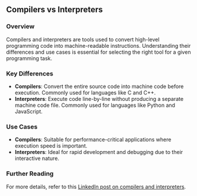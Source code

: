 ## Compilers vs Interpreters

### Overview
Compilers and interpreters are tools used to convert high-level programming code into machine-readable instructions. Understanding their differences and use cases is essential for selecting the right tool for a given programming task.

### Key Differences
- **Compilers**: Convert the entire source code into machine code before execution. Commonly used for languages like C and C++.
- **Interpreters**: Execute code line-by-line without producing a separate machine code file. Commonly used for languages like Python and JavaScript.

### Use Cases
- **Compilers**: Suitable for performance-critical applications where execution speed is important.
- **Interpreters**: Ideal for rapid development and debugging due to their interactive nature.

### Further Reading
For more details, refer to this [LinkedIn post on compilers and interpreters](https://www.linkedin.com/posts/iamgeekspe_compilers-convert-high-level-code-to-machine-activity-7315656292079960064-HVXj?utm_source=share&utm_medium=member_desktop&rcm=ACoAAD8pjIMBdL2WNeD4z_asgy1kkUJaIJhrqzo&authuser=2).